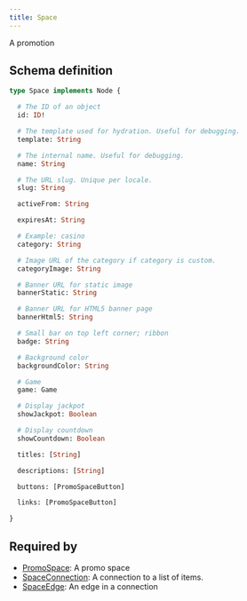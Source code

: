 ```yaml
---
title: Space
---
```


<p>A promotion</p>


## Schema definition
```graphql
type Space implements Node {

  # The ID of an object
  id: ID! 

  # The template used for hydration. Useful for debugging.
  template: String 

  # The internal name. Useful for debugging.
  name: String 

  # The URL slug. Unique per locale.
  slug: String 

  activeFrom: String 

  expiresAt: String 

  # Example: casino
  category: String 

  # Image URL of the category if category is custom.
  categoryImage: String 

  # Banner URL for static image
  bannerStatic: String 

  # Banner URL for HTML5 banner page
  bannerHtml5: String 

  # Small bar on top left corner; ribbon
  badge: String 

  # Background color
  backgroundColor: String 

  # Game
  game: Game 

  # Display jackpot
  showJackpot: Boolean 

  # Display countdown
  showCountdown: Boolean 

  titles: [String] 

  descriptions: [String] 

  buttons: [PromoSpaceButton] 

  links: [PromoSpaceButton] 

}
```
## Required by
* [PromoSpace](graphql/schema/promospace.md): A promo space
* [SpaceConnection](graphql/schema/spaceconnection.md): A connection to a list of items.
* [SpaceEdge](graphql/schema/spaceedge.md): An edge in a connection
